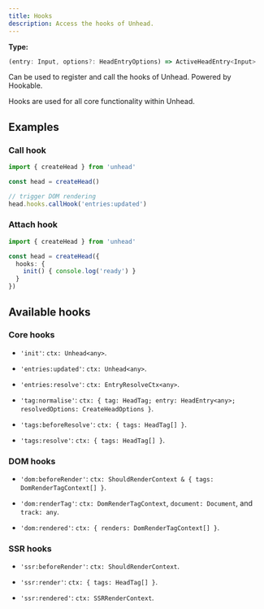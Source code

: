 ```yaml
---
title: Hooks
description: Access the hooks of Unhead.
---
```


**Type:**

```ts
(entry: Input, options?: HeadEntryOptions) => ActiveHeadEntry<Input>
```

Can be used to register and call the hooks of Unhead. Powered by Hookable.

Hooks are used for all core functionality within Unhead.

## Examples

### Call hook

```ts
import { createHead } from 'unhead'

const head = createHead()

// trigger DOM rendering
head.hooks.callHook('entries:updated')
```

### Attach hook

```ts
import { createHead } from 'unhead'

const head = createHead({
  hooks: {
    init() { console.log('ready') }
  }
})
```

## Available hooks

### Core hooks

- `'init'`: `ctx: Unhead<any>`.

- `'entries:updated'`: `ctx: Unhead<any>`.

- `'entries:resolve'`: `ctx: EntryResolveCtx<any>`.

- `'tag:normalise'`: `ctx: { tag: HeadTag; entry: HeadEntry<any>; resolvedOptions: CreateHeadOptions }`.

- `'tags:beforeResolve'`: `ctx: { tags: HeadTag[] }`.

- `'tags:resolve'`: `ctx: { tags: HeadTag[] }`.

### DOM hooks

- `'dom:beforeRender'`: `ctx: ShouldRenderContext & { tags: DomRenderTagContext[] }`.

- `'dom:renderTag'`: `ctx: DomRenderTagContext`, `document: Document`, and `track: any`.

- `'dom:rendered'`: `ctx: { renders: DomRenderTagContext[] }`.

### SSR hooks

- `'ssr:beforeRender'`: `ctx: ShouldRenderContext`.

- `'ssr:render'`: `ctx: { tags: HeadTag[] }`.

- `'ssr:rendered'`: `ctx: SSRRenderContext`.
